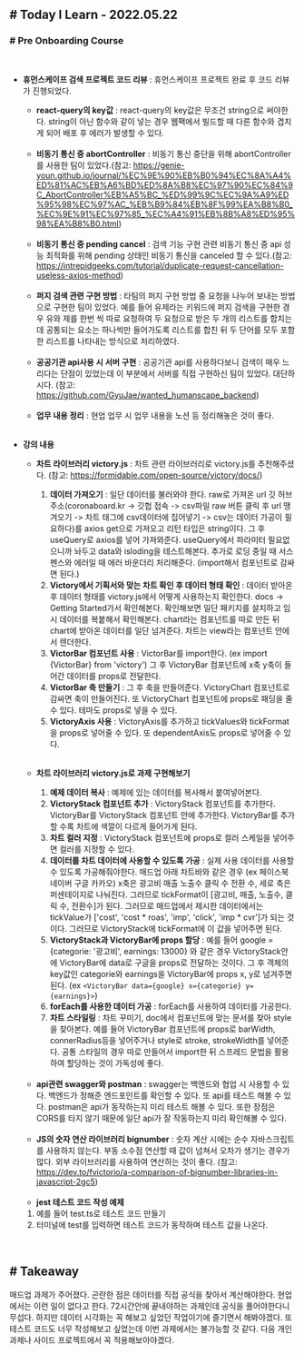 ## # Today I Learn - 2022.05.22

### # Pre Onboarding Course

<br>

- **휴먼스케이프 검색 프로젝트 코드 리뷰** : 휴먼스케이프 프로젝트 완료 후 코드 리뷰가 진행되었다.

  - **react-query의 key값** : react-query의 key값은 무조건 string으로 써야한다. string이 아닌 함수와 같이 넣는 경우 웹팩에서 빌드할 때 다른 함수와 겹치게 되어 배포 후 에러가 발생할 수 있다.

  <br>

  - **비동기 통신 중 abortController** : 비동기 통신 중단을 위해 abortController를 사용한 팀이 있었다.(참고: https://genie-youn.github.io/journal/%EC%9E%90%EB%B0%94%EC%8A%A4%ED%81%AC%EB%A6%BD%ED%8A%B8%EC%97%90%EC%84%9C_AbortController%EB%A5%BC_%ED%99%9C%EC%9A%A9%ED%95%98%EC%97%AC_%EB%B9%84%EB%8F%99%EA%B8%B0_%EC%9E%91%EC%97%85_%EC%A4%91%EB%8B%A8%ED%95%98%EA%B8%B0.html)

  <br>

  - **비동기 통신 중 pending cancel** : 검색 기능 구현 관련 비동기 통신 중 api 성능 최적화를 위해 pending 상태인 비동기 통신을 canceled 할 수 있다.(참고: https://intrepidgeeks.com/tutorial/duplicate-request-cancellation-useless-axios-method)

  <br>

  - **퍼지 검색 관련 구현 방법** : 타팀의 퍼지 구현 방법 중 요청을 나누어 보내는 방법으로 구현한 팀이 있었다. 예를 들어 유제라는 키워드에 퍼지 검색을 구현한 경우 유와 제를 한번 씩 따로 요청하여 두 요청으로 받은 두 개의 리스트를 합치는데 공통되는 요소는 하나씩만 들어가도록 리스트를 합친 뒤 두 단어를 모두 포함한 리스트를 나타내는 방식으로 처리하였다.

  <br>

  - **공공기관 api사용 시 서버 구현** : 공공기관 api를 사용하다보니 검색이 매우 느리다는 단점이 있었는데 이 부분에서 서버를 직접 구현하신 팀이 있었다. 대단하시다. (참고: https://github.com/GyuJae/wanted_humanscape_backend)

  <br>

  - **업무 내용 정리** : 현업 업무 시 업무 내용을 노션 등 정리해놓은 것이 좋다.

  <br>

- **강의 내용**

  - **차트 라이브러리 victory.js** : 차트 관련 라이브러리로 victory.js를 추천해주셨다. (참고: https://formidable.com/open-source/victory/docs/)

    1. **데이터 가져오기** : 일단 데이터를 불러와야 한다. raw로 가져온 url 깃 허브 주소(coronaboard.kr -> 깃헙 접속 -> csv파일 raw 버튼 클릭 후 url 땡겨오기 -> 차트 태그에 csv데이터에 집어넣기 -> csv는 데이터 가공이 필요하다)를 axios get으로 가져오고 리턴 타입은 string이다. 그 후 useQuery로 axios를 넣어 가져와준다. useQuery에서 파라미터 필요없으니까 놔두고 data와 isloding을 테스트해본다. 추가로 로딩 중일 때 서스펜스와 에러일 때 에러 바운더리 처리해준다. (import해서 컴포넌트로 감싸면 된다.)
    2. **Victory에서 기획서와 맞는 차트 확인 후 데이터 형태 확인** : 데이터 받아온 후 데이터 형태를 victory.js에서 어떻게 사용하는지 확인한다. docs -> Getting Started가서 확인해본다. 확인해보면 일단 패키지를 설치하고 임시 데이터를 복붙해서 확인해본다. chart라는 컴포넌트를 따로 만든 뒤 chart에 받아온 데이터를 일단 넘겨준다. 차트는 view라는 컴포넌트 안에서 렌더한다.
    3. **VictorBar 컴포넌트 사용** : VictorBar를 import한다. (ex import {VictorBar} from 'victory') 그 후 VictoryBar 컴포넌트에 x축 y축이 들어간 데이터를 props로 전달한다.
    4. **VictorBar 축 만들기** : 그 후 축을 만들어준다. VictoryChart 컴포넌트로 감싸면 축이 만들어진다. 또 VictoryChart 컴포넌트에 props로 패딩을 줄 수 있다. 테마도 props로 넣을 수 있다.
    5. **VictoryAxis 사용** : VictoryAxis를 추가하고 tickValues와 tickFormat을 props로 넣어줄 수 있다. 또 dependentAxis도 props로 넣어줄 수 있다.

  <br>

  - **차트 라이브러리 victory.js로 과제 구현해보기**

    1. **예제 데이터 복사** : 예제에 있는 데이터를 복사해서 붙여넣어본다.
    2. **VictoryStack 컴포넌트 추가** : VictoryStack 컴포넌트를 추가한다. VictoryBar를 VictoryStack 컴포넌트 안에 추가한다. VictoryBar를 추가할 수록 차트에 색깔이 다르게 들어가게 된다.
    3. **차트 컬러 지정** : VictoryStack 컴포넌트에 props로 컬러 스케일을 넣어주면 컬러를 지정할 수 있다.
    4. **데이터를 차트 데이터에 사용할 수 있도록 가공** : 실제 사용 데이터를 사용할 수 있도록 가공해줘야한다. 매드업 아래 차트바와 같은 경우 (ex 페이스북 네이버 구글 카카오) x축은 광고비 매출 노출수 클릭 수 전환 수, 세로 축은 퍼센테이지로 나눠진다. 그러므로 tickFormat이 [광고비, 매출, 노출수, 클릭 수, 전환수]가 된다. 그러므로 매드업에서 제시한 데이터에서는 tickValue가 ['cost', 'cost * roas', 'imp', 'click', 'imp * cvr']가 되는 것이다. 그러므로 VictoryStack에 tickFormat에 이 값을 넣어주면 된다.
    5. **VictoryStack과 VictoryBar에 props 할당** : 예를 들어 google = {categorie: '광고비', earnings: 13000} 와 같은 경우 VictoryStack안에 VictoryBar에 data로 구글을 props로 전달하는 것이다. 그 후 객체의 key값인 categorie와 earnings을 VictoryBar에 props x, y로 넘겨주면 된다. (ex `<VictoryBar data={google} x={categorie} y={earnings}>`)
    6. **forEach를 사용한 데이터 가공** : forEach를 사용하여 데이터를 가공한다.
    7. **차트 스타일링** : 차트 꾸미기, doc에서 컴포넌트에 맞는 문서를 찾아 style을 찾아본다. 예를 들어 VictoryBar 컴포넌트에 props로 barWidth, connerRadius등을 넣어주거나 style로 stroke, strokeWidth를 넣어준다. 공통 스타일의 경우 따로 만들어서 import한 뒤 스프레드 문법을 활용하여 할당하는 것이 가독성에 좋다.

  <br>

  - **api관련 swagger와 postman** : swagger는 백엔드와 협업 시 사용할 수 있다. 백엔드가 정해준 엔드포인트를 확인할 수 있다. 또 api를 테스트 해볼 수 있다. postman은 api가 동작하는지 미리 테스트 해볼 수 있다. 또한 장점은 CORS를 타지 않기 때문에 일단 api가 잘 작동하는지 미리 확인해볼 수 있다.

  <br>

  - **JS의 숫자 연산 라이브러리 bignumber** : 숫자 계산 시에는 순수 자바스크립트를 사용하지 않는다. 부동 소수점 연산할 때 값이 넘쳐서 오차가 생기는 경우가 많다. 외부 라이브러리를 사용하여 연산하는 것이 좋다. (참고: https://dev.to/fvictorio/a-comparison-of-bignumber-libraries-in-javascript-2gc5)

  <br>

  - **jest 테스트 코드 작성 예제**

  1. 예를 들어 test.ts로 테스트 코드 만들기
  2. 터미널에 test를 입력하면 테스트 코드가 동작하며 테스트 값을 나온다.

<br>

## # Takeaway

매드업 과제가 주어졌다. 곤란한 점은 데이터를 직접 공식을 찾아서 계산해야한다. 현업에서는 이런 일이 없다고 한다. 72시간안에 끝내야하는 과제인데 공식을 풀어야한다니 무섭다. 하지만 데이터 시각화는 꼭 해보고 싶었던 작업이기에 즐기면서 해봐야겠다. 또 테스트 코드도 너무 작성해보고 싶었는데 이번 과제에서는 불가능할 것 같다. 다음 개인 과제나 사이드 프로젝트에서 꼭 적용해보아야겠다.
